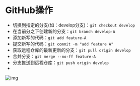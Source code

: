 # GitHub操作

- 切换到指定的分支(如：develop分支)：`git checkout develop`
- 在当前分之下创建新的分支：`git branch develop-A`
- 添加新写的代码：`git add feature-A`
- 提交新写的代码：`git commit -m "add feature A"`
- 获取远程仓库的最新更新的分支：`git pull origin develop`
- 合并分支：`git merge --no-ff feature-A`
- 分支推送到远程仓库：`git push origin develop`
- 

![img](https://mmbiz.qpic.cn/mmbiz_png/I0OrH0ZH2Kp9Ziaia9ClG4ZFF15BKWnCdu5RHAtZDmZw5VZxxtSjopLuUbG4ILDmSib89A8Zqo4oApmJyLnbOWTtg/640?tp=webp&wxfrom=5&wx_lazy=1&wx_co=1)